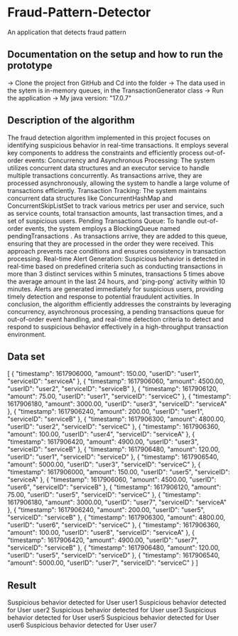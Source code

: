 # Fraud-Pattern-Detector
An application that detects fraud pattern 


## Documentation on the setup and how to run the prototype

-> Clone the project fron GitHub and Cd into the folder
-> The data used in the sytem is in-memory queues, in the TransactionGenerator class
-> Run the application
-> My java version: "17.0.7"



## Description of the algorithm

The fraud detection algorithm implemented in this project focuses on identifying suspicious behavior in real-time transactions. 
It employs several key components to address the constraints and efficiently process out-of-order events:
	Concurrency and Asynchronous Processing:
 		The system utilizes concurrent data structures and an executor service to handle multiple transactions concurrently. 
		As transactions arrive, they are processed asynchronously, allowing the system to handle a large volume of transactions efficiently.
	Transaction Tracking:
 		The system maintains concurrent data structures like ConcurrentHashMap and ConcurrentSkipListSet to track various metrics per user and service,
		 such as service counts, total transaction amounts, last transaction times, and a set of suspicious users.
	Pending Transactions Queue: 
		To handle out-of-order events, the system employs a BlockingQueue named  pendingTransactions . As transactions arrive, 
		they are added to this queue, ensuring that they are processed in the order they were received. This approach prevents 
		race conditions and ensures consistency in transaction processing.
	Real-time Alert Generation: 
		Suspicious behavior is detected in real-time based on predefined criteria such as conducting transactions in more than 3 distinct services within 5 minutes, 
		transactions 5 times above the average amount in the last 24 hours, and 'ping-pong' activity within 10 minutes. Alerts are generated immediately for suspicious users,
		providing timely detection and response to potential fraudulent activities.
	In conclusion, the algorithm efficiently addresses the constraints by leveraging concurrency, asynchronous processing, a pending transactions queue for out-of-order event handling, 
		and real-time detection criteria to detect and respond to suspicious behavior effectively in a high-throughput transaction environment. 


## Data set

[
    { "timestamp": 1617906000, "amount": 150.00, "userID": "user1", "serviceID": "serviceA" },
    { "timestamp": 1617906060, "amount": 4500.00, "userID": "user2", "serviceID": "serviceB" },
    { "timestamp": 1617906120, "amount": 75.00, "userID": "user1", "serviceID": "serviceC" },
    { "timestamp": 1617906180, "amount": 3000.00, "userID": "user3", "serviceID": "serviceA" },
    { "timestamp": 1617906240, "amount": 200.00, "userID": "user1", "serviceID": "serviceB" },
    { "timestamp": 1617906300, "amount": 4800.00, "userID": "user2", "serviceID": "serviceC" },
    { "timestamp": 1617906360, "amount": 100.00, "userID": "user4", "serviceID": "serviceA" },
    { "timestamp": 1617906420, "amount": 4900.00, "userID": "user3", "serviceID": "serviceB" },
    { "timestamp": 1617906480, "amount": 120.00, "userID": "user1", "serviceID": "serviceD" },
    { "timestamp": 1617906540, "amount": 5000.00, "userID": "user3", "serviceID": "serviceC" },
    { "timestamp": 1617906000, "amount": 150.00, "userID": "user5", "serviceID": "serviceA" },
    { "timestamp": 1617906060, "amount": 4500.00, "userID": "user6", "serviceID": "serviceB" },
    { "timestamp": 1617906120, "amount": 75.00, "userID": "user5", "serviceID": "serviceC" },
    { "timestamp": 1617906180, "amount": 3000.00, "userID": "user7", "serviceID": "serviceA" },
    { "timestamp": 1617906240, "amount": 200.00, "userID": "user5", "serviceID": "serviceB" },
    { "timestamp": 1617906300, "amount": 4800.00, "userID": "user6", "serviceID": "serviceC" },
    { "timestamp": 1617906360, "amount": 100.00, "userID": "user8", "serviceID": "serviceA" },
    { "timestamp": 1617906420, "amount": 4900.00, "userID": "user7", "serviceID": "serviceB" },
    { "timestamp": 1617906480, "amount": 120.00, "userID": "user5", "serviceID": "serviceD" },
    { "timestamp": 1617906540, "amount": 5000.00, "userID": "user7", "serviceID": "serviceC" }
]


##  Result

Suspicious behavior detected for User user1
Suspicious behavior detected for User user2
Suspicious behavior detected for User user3
Suspicious behavior detected for User user5
Suspicious behavior detected for User user6
Suspicious behavior detected for User user7
